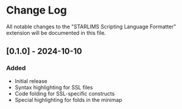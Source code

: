# Change Log

All notable changes to the "STARLIMS Scripting Language Formatter" extension will be documented in this file.

## [0.1.0] - 2024-10-10

### Added

-   Initial release
-   Syntax highlighting for SSL files
-   Code folding for SSL-specific constructs
-   Special highlighting for folds in the minimap

